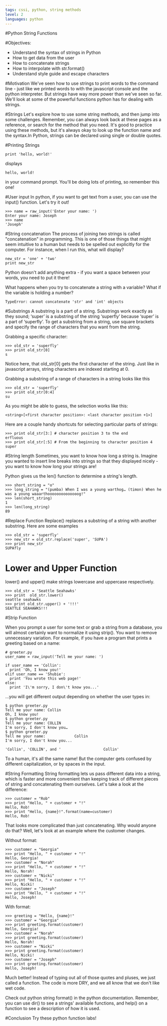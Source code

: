 ```yaml
---
tags: cssi, python, string methods
level: 2
languages: python
---
```

#Python String Functions

#Objectives:
+ Understand the syntax of strings in Python
+ How to get data from the user
+ How to concatenate strings
+ How to interpolate with str.format()
+ Understand style guide and escape characters

#Motivation
We've seen how to use strings to print words to the command line - just like we printed words to with the javascript console and the python interpreter. But strings have way more power than we've seen so far. We'll look at some of the powerful functions python has for dealing with strings.

#Strings
Let's explore how to use some string methods, and then jump into some challenges. Remember, you can always look back at these pages as a reference, or search for the method that you need. It's good to practice using these methods, but it's always okay to look up the function name and the syntax.In Python, strings can be declared using single or double quotes.

#Printing Strings
```
print 'hello, world!'
```
displays
```
hello, world!
```
in your command prompt. You'll be doing lots of printing, so remember this one!

#User input
In python, if you want to get text from a user, you can use the input() function. Let's try it out!
```
>>> name = raw_input('Enter your name: ')
Enter your name: Joseph
>>> name
'Joseph'
```

#String concatenation
The process of joining two strings is called "concatenation" in programming. This is one of those things that might seem intuitive to a human but needs to be spelled out explicitly for the computer. For instance, when I run this, what will display?
```
new_str = 'one' + 'two'
print new_str
```
Python doesn't add anything extra - if you want a space between your words, you need to put it there!

What happens when you try to concatenate a string with a variable? What if the variable is holding a number?
```
TypeError: cannot concatenate 'str' and 'int' objects
```

#Substrings
A substring is a part of a string. Substrings work exactly as they sound; ‘super’ is a substring of the string ‘superfly’ because ‘super’ is a part of ‘superfly’. To get a substring from a string, use square brackets and specify the range of characters that you want from the string.

Grabbing a specific character:
```
>>> old_str = 'superfly'
>>> print old_str[0]
s

```
Notice here, that old_str[0] gets the first character of the string. Just like in javascript arrays, string characters are indexed starting at 0.

Grabbing a substring of a range of characters in a string looks like this
```
>>> old_str = 'superfly'
>>> print old_str[0:4]
su
```
As you might be able to guess, the selection works like this:
```
<string>[<first character position>: <last character position +1>]
```
Here are a couple handy shortcuts for selecting particular parts of strings:
```
>>> print old_str[3:] # character position 3 to the end
erfluous
>>> print old_str[:5] # From the beginning to character position 4
super
```
#String length
Sometimes, you want to know how long a string is. Imagine you  wanted to insert line breaks into strings so that they displayed nicely - you want to know how long your strings are!

Python gives us the len() function to determine a string's length.
```
>>> short_string = "o"
>>> long_string = "(pumba) When I was a young warthog… (timon) When he was a young waaarthoooooooooooooog!"
>>> len(short_string)
1
>>> len(long_string)
89
```

#Replace Function
Replace() replaces a substring of a string with another substring. Here are some examples
```
>>> old_str = 'superfly'
>>> new_str = old_str.replace('super', 'SUPA')
>>> print new_str
SUPAfly
```
# Lower and Upper Function

lower() and upper() make strings lowercase and uppercase respectively.
```
>>> old_str = 'Seattle Seahawks'
>>> print  old_str.lower()
seattle seahawks
>>> print old_str.upper() + '!!!'
SEATTLE SEAHAWKS!!!
```

#Strip Function

When you prompt a user for some text or grab a string from a database, you will almost certainly want to normalize it using strip(). You want to remove unnecessary variation. For example, if you have a program that prints a greeting based on a name:
```
# greeter.py
user_name = raw_input('Tell me your name: ')

if user_name == 'Collin':
  print 'Oh, I know you!'
elif user_name == 'Shubie':
  print 'You wrote this web page!'
else:
  print 'I\'m sorry, I don\'t know you...'
```
...you will get different output depending on whether the user types in:
```
$ python greeter.py
Tell me your name: Collin
Oh, I know you!
$ python greeter.py
Tell me your name: COLLIN
I'm sorry, I don't know you…
$ python greeter.py
Tell me your name:             Collin
I'm sorry, I don't know you...

'Collin', 'COLLIN', and '                   Collin'
```
To a human, it's all the same name! But the computer gets confused by different capitalization, or by spaces in the input.

#String Formatting
String formatting lets us pass different data into a string, which is faster and more convenient than keeping track of different pieces of string and concatenating them ourselves. Let's take a look at the difference:
```
>>> customer = "Rob"
>>> print "Hello, " + customer + "!"
Hello, Rob!
>>> print "Hello, {name}!".format(name=customer)
Hello, Rob!
```
That looks more complicated than just concatenating. Why would anyone do that? Well, let's look at an example where the customer changes.

Without format:
```
>>> customer = "Georgia"
>>> print "Hello, " + customer + "!"
Hello, Georgia!
>>> customer = "Norah"
>>> print "Hello, " + customer + "!"
Hello, Norah!
>>> customer = "Nicki"
>>> print "Hello, " + customer + "!"
Hello, Nicki!
>>> customer = "Joseph"
>>> print "Hello, " + customer + "!"
Hello, Joseph!
```
With format:
```
>>> greeting = "Hello, {name}!"
>>> customer = "Georgia"
>>> print greeting.format(customer)
Hello, Georgia!
>>> customer = "Norah"
>>> print greeting.format(customer)
Hello, Norah!
>>> customer = "Nicki"
>>> print greeting.format(customer)
Hello, Nicki!
>>> customer = "Joseph"
>>> print greeting.format(customer)
Hello, Joseph!
```
Much better! Instead of typing out all of those quotes and pluses, we just called a function. The code is more DRY, and we all know that we don't like wet code.

Check out python string format() in the python documentation. Remember, you can use dir() to see a strings' available functions, and help() on a function to see a description of how it is used.

#Conclusion
Try these python function labs!
